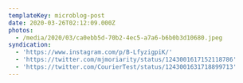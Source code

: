 ```yaml
---
templateKey: microblog-post
date: 2020-03-26T02:12:09.000Z
photos:
  - /media/2020/03/ca0ebb5d-70b2-4ec5-a7a6-b6b0b3d10680.jpeg
syndication:
  - 'https://www.instagram.com/p/B-LfyzigpiK/'
  - 'https://twitter.com/mjmoriarity/status/1243001617152118786'
  - 'https://twitter.com/CourierTest/status/1243001631718899713'
---
```


